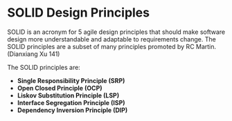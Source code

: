 # SOLID Design Principles

SOLID is an acronym for 5 agile design principles that should make software design more understandable and adaptable to
requirements change. The SOLID principles are a subset of many principles promoted by RC Martin. (Dianxiang Xu 141)

The SOLID principles are:
- **Single Responsibility Principle (SRP)**
- **Open Closed Principle (OCP)**
- **Liskov Substitution Principle (LSP)**
- **Interface Segregation Principle (ISP)**
- **Dependency Inversion Principle (DIP)**


